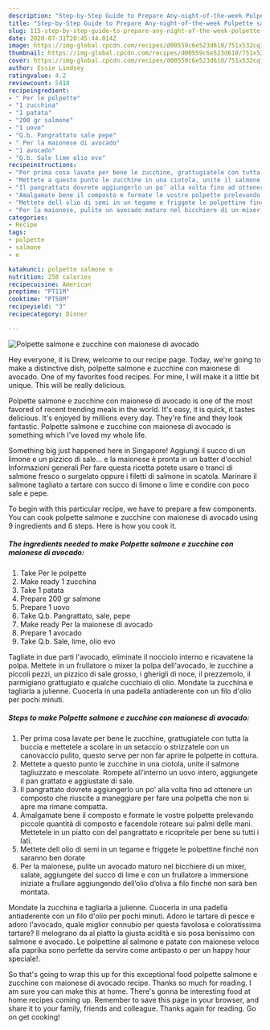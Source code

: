 ```yaml
---
description: "Step-by-Step Guide to Prepare Any-night-of-the-week Polpette salmone e zucchine con maionese di avocado"
title: "Step-by-Step Guide to Prepare Any-night-of-the-week Polpette salmone e zucchine con maionese di avocado"
slug: 115-step-by-step-guide-to-prepare-any-night-of-the-week-polpette-salmone-e-zucchine-con-maionese-di-avocado
date: 2020-07-31T20:45:44.014Z
image: https://img-global.cpcdn.com/recipes/d00559c6e523d610/751x532cq70/polpette-salmone-e-zucchine-con-maionese-di-avocado-recipe-main-photo.jpg
thumbnail: https://img-global.cpcdn.com/recipes/d00559c6e523d610/751x532cq70/polpette-salmone-e-zucchine-con-maionese-di-avocado-recipe-main-photo.jpg
cover: https://img-global.cpcdn.com/recipes/d00559c6e523d610/751x532cq70/polpette-salmone-e-zucchine-con-maionese-di-avocado-recipe-main-photo.jpg
author: Essie Lindsey
ratingvalue: 4.2
reviewcount: 5418
recipeingredient:
- " Per le polpette"
- "1 zucchina"
- "1 patata"
- "200 gr salmone"
- "1 uovo"
- "Q.b. Pangrattato sale pepe"
- " Per la maionese di avocado"
- "1 avocado"
- "Q.b. Sale lime olio evo"
recipeinstructions:
- "Per prima cosa lavate per bene le zucchine, grattugiatele con tutta la buccia e mettetele a scolare in un setaccio o strizzatele con un canovaccio pulito, questo serve per non far aprire le polpette in cottura."
- "Mettete a questo punto le zucchine in una ciotola, unite il salmone tagliuzzato e mescolate. Rompete all’interno un uovo intero, aggiungete il pan grattato e aggiustate di sale."
- "Il pangrattato dovrete aggiungerlo un po’ alla volta fino ad ottenere un composto che riuscite a maneggiare per fare una polpetta che non si apre ma rimane compatta."
- "Amalgamate bene il composto e formate le vostre polpette prelevando piccole quantità di composto e facendole roteare sui palmi delle mani. Mettetele in un piatto con del pangrattato e ricopritele per bene su tutti i lati."
- "Mettete dell olio di semi in un tegame e friggete le polpettine finché non saranno ben dorate"
- "Per la maionese, pulite un avocado maturo nel bicchiere di un mixer, salate, aggiungete del succo di lime e con un frullatore a immersione iniziate a frullare aggiungendo dell’olio d’oliva a filo finché non sarà ben montata."
categories:
- Recipe
tags:
- polpette
- salmone
- e

katakunci: polpette salmone e 
nutrition: 258 calories
recipecuisine: American
preptime: "PT11M"
cooktime: "PT58M"
recipeyield: "3"
recipecategory: Dinner

---
```



![Polpette salmone e zucchine con maionese di avocado](https://img-global.cpcdn.com/recipes/d00559c6e523d610/751x532cq70/polpette-salmone-e-zucchine-con-maionese-di-avocado-recipe-main-photo.jpg)

Hey everyone, it is Drew, welcome to our recipe page. Today, we're going to make a distinctive dish, polpette salmone e zucchine con maionese di avocado. One of my favorites food recipes. For mine, I will make it a little bit unique. This will be really delicious.

Polpette salmone e zucchine con maionese di avocado is one of the most favored of recent trending meals in the world. It's easy, it is quick, it tastes delicious. It's enjoyed by millions every day. They're fine and they look fantastic. Polpette salmone e zucchine con maionese di avocado is something which I've loved my whole life.

Something big just happened here in Singapore! Aggiungi il succo di un limone e un pizzico di sale… e la maionese è pronta in un batter d&#39;occhio! Informazioni generali Per fare questa ricetta potete usare o tranci di salmone fresco o surgelato oppure i filetti di salmone in scatola. Marinare il salmone tagliato a tartare con succo di limone o lime e condire con poco sale e pepe.


To begin with this particular recipe, we have to prepare a few components. You can cook polpette salmone e zucchine con maionese di avocado using 9 ingredients and 6 steps. Here is how you cook it.

<!--inarticleads1-->

##### The ingredients needed to make Polpette salmone e zucchine con maionese di avocado:

1. Take  Per le polpette
1. Make ready 1 zucchina
1. Take 1 patata
1. Prepare 200 gr salmone
1. Prepare 1 uovo
1. Take Q.b. Pangrattato, sale, pepe
1. Make ready  Per la maionese di avocado
1. Prepare 1 avocado
1. Take Q.b. Sale, lime, olio evo


Tagliate in due parti l&#39;avocado, eliminate il nocciolo interno e ricavatene la polpa. Mettete in un frullatore o mixer la polpa dell&#39;avocado, le zucchine a piccoli pezzi, un pizzico di sale grosso, i gherigli di noce, il prezzemolo, il parmigiano grattugiato e qualche cucchiaio di olio. Mondate la zucchina e tagliarla a julienne. Cuocerla in una padella antiaderente con un filo d&#39;olio per pochi minuti. 

<!--inarticleads2-->

##### Steps to make Polpette salmone e zucchine con maionese di avocado:

1. Per prima cosa lavate per bene le zucchine, grattugiatele con tutta la buccia e mettetele a scolare in un setaccio o strizzatele con un canovaccio pulito, questo serve per non far aprire le polpette in cottura.
1. Mettete a questo punto le zucchine in una ciotola, unite il salmone tagliuzzato e mescolate. Rompete all’interno un uovo intero, aggiungete il pan grattato e aggiustate di sale.
1. Il pangrattato dovrete aggiungerlo un po’ alla volta fino ad ottenere un composto che riuscite a maneggiare per fare una polpetta che non si apre ma rimane compatta.
1. Amalgamate bene il composto e formate le vostre polpette prelevando piccole quantità di composto e facendole roteare sui palmi delle mani. Mettetele in un piatto con del pangrattato e ricopritele per bene su tutti i lati.
1. Mettete dell olio di semi in un tegame e friggete le polpettine finché non saranno ben dorate
1. Per la maionese, pulite un avocado maturo nel bicchiere di un mixer, salate, aggiungete del succo di lime e con un frullatore a immersione iniziate a frullare aggiungendo dell’olio d’oliva a filo finché non sarà ben montata.


Mondate la zucchina e tagliarla a julienne. Cuocerla in una padella antiaderente con un filo d&#39;olio per pochi minuti. Adoro le tartare di pesce e adoro l&#39;avocado, quale miglior connubio per questa favolosa e coloratissima tartare? Il melograno da al piatto la giusta acidità e sis posa benissimo con salmone e avocado. Le polpettine al salmone e patate con maionese veloce alla paprika sono perfette da servire come antipasto o per un happy hour speciale!. 

So that's going to wrap this up for this exceptional food polpette salmone e zucchine con maionese di avocado recipe. Thanks so much for reading. I am sure you can make this at home. There's gonna be interesting food at home recipes coming up. Remember to save this page in your browser, and share it to your family, friends and colleague. Thanks again for reading. Go on get cooking!
